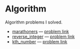 # Algorithm

Algorithm problems I solved.

* [marathoners][marathoners] — [problem link][marathoners_problem]
* [reverse_integer][reverse_integer] — [problem link][reverse_integer_problem]
* [kth_number][kth_number] — [problem link][kth_number_problem]


[marathoners]: https://github.com/seizze/algorithm/tree/master/marathoners
[marathoners_problem]: https://programmers.co.kr/learn/courses/30/lessons/42576
[reverse_integer]: https://github.com/seizze/algorithm/tree/master/reverse_integer
[reverse_integer_problem]: https://leetcode.com/problems/reverse-integer/
[kth_number]: https://github.com/seizze/algorithm/tree/master/kth_number
[kth_number_problem]: https://programmers.co.kr/learn/courses/30/lessons/42748?language=swift


